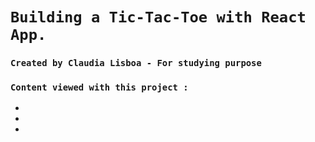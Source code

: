 # `Building a Tic-Tac-Toe with React App.`

### `Created by Claudia Lisboa - For studying purpose`


### `Content viewed with this project :`

- 
-
-

